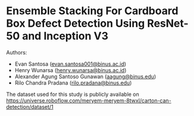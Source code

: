 # Ensemble Stacking For Cardboard Box Defect Detection Using ResNet-50 and Inception V3

Authors:

- Evan Santosa (evan.santosa001@binus.ac.id)
- Henry Wunarsa (henry.wunarsa@binus.ac.id)
- Alexander Agung Santoso Gunawan (aagung@binus.edu)
- Rilo Chandra Pradana (rilo.pradana@binus.edu) 

The dataset used for this study is publicly available on https://universe.roboflow.com/meryem-meryem-8twxl/carton-can-detection/dataset/1
